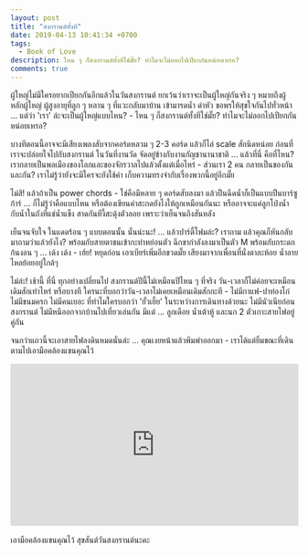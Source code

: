 ```yaml
---
layout: post
title: "สงกรานต์ทั้งที"
date: 2019-04-13 10:41:34 +0700
tags:
  - Book of Love
description: ไหน ๆ ก็สงกรานต์ทั้งทีใช่มั๊ย? ทำไมจะไม่ออกไปเปียกกันหน่อยเหรอ?
comments: true
---
```

ผู้ใหญ่ไม่มีใครอยากเปียกกันอีกแล้วในวันสงกรานต์ ยกเว้นว่าเราจะเป็นผู้ใหญ่กันจริง ๆ หมายถึงผู้หลักผู้ใหญ่ ผู้สูงอายุที่ลูก ๆ หลาน ๆ ที่แวะกลับมาบ้าน เข้ามารดน้ำ ดำหัว ขอพรให้สุขใจกันไปทั่วหน้า ... แต่ว่า 'เรา' ล่ะจะเป็นผู้ใหญ่แบบไหน? - ไหน ๆ ก็สงกรานต์ทั้งทีใช่มั๊ย? ทำไมจะไม่ออกไปเปียกกันหน่อยเหรอ?

บางทีตอนนี้อาจจะมีเสียงเพลงสับจากคอร์ดหลวม ๆ 2-3 คอร์ด แล้วก็ไล่ scale สักนิดหน่อย ก่อนที่เราจะปล่อยใจไปกับสงกรานต์ ในวันที่งานวัด จัดอยู่ข้างกับงานกัญชานานาชาติ ... แล้วที่นี่ คือที่ไหน? เรากลายเป็นพลเมืองของโลกและของจักรวาลไปแล้วตั้งแต่เมื่อไหร่ - ส่วนเรา 2 คน กลายเป็นของกันและกัน? เราไม่รู้ว่ายังจะมีใครจะยังใช้คำ เก็บความทรงจำกับเรื่องพวกนี้อยู่อีกมั๊ย

ไม่สิ! แล้วถ้าเป็น power chords - ใช่คือมีหลาย ๆ คอร์ดสับลงมา แล้วปืนฉีดน้ำก็เป็นแบบปืนบาร์ซูก้าร์ ... ก็ไม่รู้ว่าคือแบบไหน หรือต้องเขียนคำสะกดยังไงให้ถูกเหมือนกันนะ หรืออาจจะแค่ลูกโป่งน้ำ กับน้ำในถังที่แช่น้ำแข็ง สาดกันทีงี้สะดุ้งตัวลอย เพราะว่าเย็นจนถึงสันหลัง

เย็นจนจับใจ ในแดดร้อน ๆ แบบตอนนั้น นั่นน่ะนะ! ... แล้วปาร์ตี้โฟมล่ะ? เราถาม แล้วคุณก็หันกลับมาถามว่าแล้วยังไง? พร้อมกับสายตาชนเข้ากะท่าหย่อนตัว ฉีกขากำลังลงมาเป็นตัว M พร้อมกับกระดกก้นงอน ๆ ... เด้ง เด้ง - เฮ้ย! หยุดก่อน เอาเบียร์เพิ่มอีกขวดมั๊ย เสียงมาจากเพื่อนที่นั่งตาละห้อย น้ำลายไหลย้อยอยู่ใกล้ๆ

ไม่ล่ะ! เช้านี้ ที่นี่ ทุกอย่างเปลี่ยนไป สงกรานต์ปีนี้ไม่เหมือนปีไหน ๆ ที่จริง วัน-เวลาก็ไม่ค่อยจะเหมือนเดิมสักเท่าไหร่ หรือบางที ใครนะที่บอกว่าวัน-เวลาไม่เคยเหมือนเดิมสักกะที - ไม่มีกาแฟ-ปาท่องโก๋ ไม่มีขนมครก ไม่มีคนเยอะ ที่ทำไมใครบอกว่า 'ยั้วเยี้ย' ในระหว่างการเดินทางด้วยนะ ไม่มีนัวเนียก่อนสงกรานต์ ไม่มีหนีออกจากบ้านไปเที่ยวเล่นกัน มีแต่ ... ลูกเดือย น้ำเต้าหู้ และนก 2 ตัวเกาะสายไฟอยู่คู่กัน

จนกว่าแถวนี้จะเอาสายไฟลงดินหมดนั่นล่ะ ... คุณเงยหน้าแล้วพึมพำออกมา - เราได้แต่ยิ้มขณะที่เดินตามไปเอามือคล้องแขนคุณไว้

<div style="position:relative;width:100%;height:0;padding-bottom:56.25%;">
<iframe style="width:100%;height:100%;position:absolute;top:0;left:0;" src="https://www.youtube.com/embed/3HO9H1VMMOk" frameborder="0" allow="autoplay; encrypted-media" allowfullscreen>
</iframe>
</div>
<br />
เอามือคล้องแขนคุณไว้ <i class="fa fa-heart" style="color:#C38FD6"></i> สุขสันต์วันสงกรานต์นะคะ
